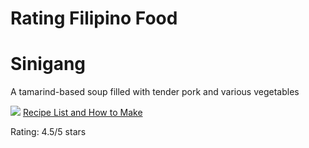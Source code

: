 # Rating Filipino Food

<h1> <strong> Sinigang </strong> </h1>
<p> A tamarind-based soup filled with tender pork and various vegetables </p>
<img src="https://upload.wikimedia.org/wikipedia/commons/f/f5/Sinigang_na_Baboy_DSCF4234.jpg"> 
<a href=https://panlasangpinoy.com/pork-sinigang-na-baboy-recipe/> Recipe List and How to Make </a>
<p> Rating: 4.5/5 stars </p>
